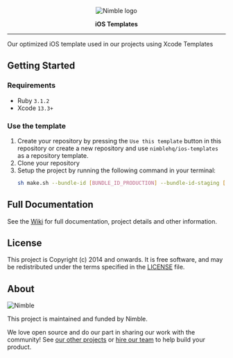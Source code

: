 <p align="center">
  <img alt="Nimble logo" src="https://assets.nimblehq.co/logo/light/logo-light-text-320.png" />
</p>

<p align="center">
  <strong>iOS Templates</strong>
</p>

---

Our optimized iOS template used in our projects using Xcode Templates

## Getting Started

### Requirements

- Ruby `3.1.2`
- Xcode `13.3+`

### Use the template

1. Create your repository by pressing the `Use this template` button in this repository or create a new repository and use `nimblehq/ios-templates` as a repository template.
2. Clone your repository
3. Setup the project by running the following command in your terminal:
    ```bash
    sh make.sh --bundle-id [BUNDLE_ID_PRODUCTION] --bundle-id-staging [BUNDLE_ID_STAGING] --project-name [PROJECT_NAME]
    ```

## Full Documentation

See the [Wiki](https://github.com/nimblehq/ios-templates/wiki/) for full documentation, project details and other information.

## License

This project is Copyright (c) 2014 and onwards. It is free software,
and may be redistributed under the terms specified in the [LICENSE] file.

[LICENSE]: /LICENSE

## About

![Nimble](https://assets.nimblehq.co/logo/dark/logo-dark-text-160.png)

This project is maintained and funded by Nimble.

We love open source and do our part in sharing our work with the community!
See [our other projects][community] or [hire our team][hire] to help build your product.

[community]: https://github.com/nimblehq
[hire]: https://nimblehq.co/